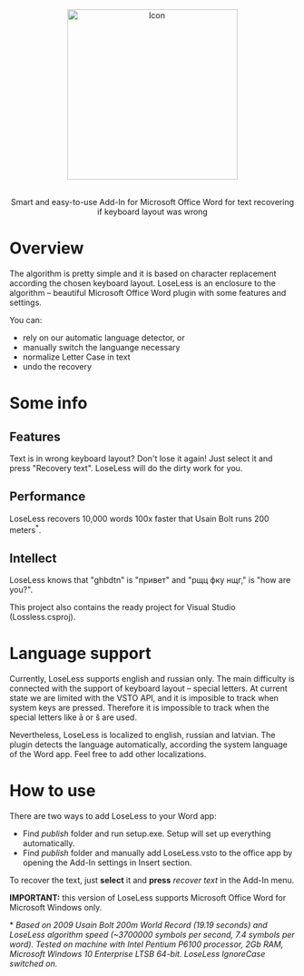 <div align="center">
    <img src="https://cdn.rawgit.com/krlc/LoseLess-for-Word/0da5a2b4/readme-files/icon.svg" alt="Icon" width="300"/>
  <br><br>
 <p>Smart and easy-to-use Add-In for Microsoft Office Word for text recovering if keyboard layout was wrong</p>
</div>

# Overview
 
The algorithm is pretty simple and it is based on character replacement according the chosen keyboard layout. LoseLess is an enclosure to the algorithm – beautiful Microsoft Office Word plugin with some features and settings.

You can:
- rely on our automatic language detector, or
- manually switch the languange necessary
- normalize Letter Case in text
- undo the recovery

# Some info

## Features
Text is in wrong keyboard layout? Don't lose it again! Just select it and press "Recovery text". LoseLess will do the dirty work for you.

## Performance
LoseLess recovers 10,000 words 100x faster that Usain Bolt runs 200 meters<sup>*</sup>.

## Intellect
LoseLess knows that "ghbdtn" is "привет" and "рщц фку нщг," is "how are you?".

This project also contains the ready project for Visual Studio (Lossless.csproj).

# Language support

Currently, LoseLess supports english and russian only. The main difficulty is connected with the support of keyboard layout – special letters. At current state we are limited with the VSTO API, and it is imposible to track when system keys are pressed. Therefore it is impossible to track when the special letters like ā or š are used.

Nevertheless, LoseLess is localized to english, russian and latvian. The plugin detects the language automatically, according the system language of the Word app. Feel free to add other localizations.

# How to use

There are two ways to add LoseLess to your Word app:

- Find *publish* folder and run setup.exe. Setup will set up everything automatically.
- Find *publish* folder and manually add LoseLess.vsto to the office app by opening the Add-In settings in Insert section.

To recover the text, just **select** it and **press** *recover text* in the Add-In menu.

**IMPORTANT:** this version of LoseLess supports Microsoft Office Word for Microsoft Windows only.



\* *Based on 2009 Usain Bolt 200m World Record (19.19 seconds) and LoseLess algorithm speed (~3700000 symbols per second, 7.4 symbols per word). Tested on machine with Intel Pentium P6100 processor, 2Gb RAM, Microsoft Windows 10 Enterprise LTSB 64-bit. LoseLess IgnoreCase switched on.*
